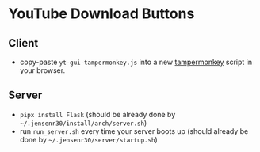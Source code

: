 # YouTube Download Buttons

## Client
- copy-paste `yt-gui-tampermonkey.js` into a new
  [tampermonkey](https://addons.mozilla.org/en-US/firefox/addon/tampermonkey/) script in your
  browser.

## Server
- `pipx install Flask` (should be already done by `~/.jensenr30/install/arch/server.sh`)
- run `run_server.sh` every time your server boots up (should already be done by `~/.jensenr30/server/startup.sh`)
